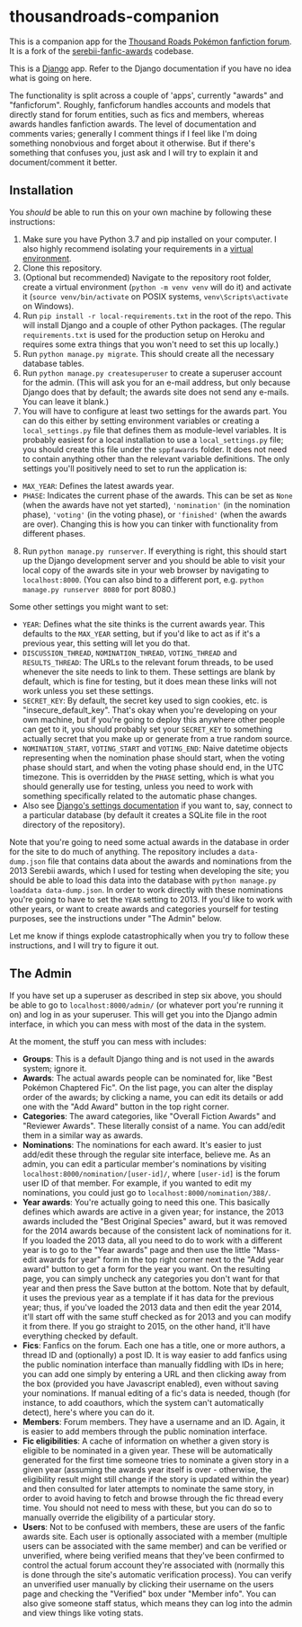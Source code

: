 # thousandroads-companion
This is a companion app for the [Thousand Roads Pokémon fanfiction forum](https://forums.thousandroads.net). It is a fork of the [serebii-fanfic-awards](https://github.com/antialiasis/serebii-fanfic-awards) codebase.

This is a [Django](http://www.djangoproject.com) app. Refer to the Django documentation if you have no idea what is going on here.

The functionality is split across a couple of 'apps', currently "awards" and "fanficforum". Roughly, fanficforum handles accounts and models that directly stand for forum entities, such as fics and members, whereas awards handles fanfiction awards. The level of documentation and comments varies; generally I comment things if I feel like I'm doing something nonobvious and forget about it otherwise. But if there's something that confuses you, just ask and I will try to explain it and document/comment it better.


## Installation

You *should* be able to run this on your own machine by following these instructions:

1. Make sure you have Python 3.7 and pip installed on your computer. I also highly recommend isolating your requirements in a [virtual environment](https://docs.python.org/3/library/venv.html).
2. Clone this repository.
3. (Optional but recommended) Navigate to the repository root folder, create a virtual environment (`python -m venv venv` will do it) and activate it (`source venv/bin/activate` on POSIX systems, `venv\Scripts\activate` on Windows).
4. Run `pip install -r local-requirements.txt` in the root of the repo. This will install Django and a couple of other Python packages. (The regular `requirements.txt` is used for the production setup on Heroku and requires some extra things that you won't need to set this up locally.)
5. Run `python manage.py migrate`. This should create all the necessary database tables.
6. Run `python manage.py createsuperuser` to create a superuser account for the admin. (This will ask you for an e-mail address, but only because Django does that by default; the awards site does not send any e-mails. You can leave it blank.)
7. You will have to configure at least two settings for the awards part. You can do this either by setting environment variables or creating a `local_settings.py` file that defines them as module-level variables. It is probably easiest for a local installation to use a `local_settings.py` file; you should create this file under the `sppfawards` folder. It does not need to contain anything other than the relevant variable definitions. The only settings you'll positively need to set to run the application is:
  - `MAX_YEAR`: Defines the latest awards year.
  - `PHASE`: Indicates the current phase of the awards. This can be set as `None` (when the awards have not yet started), `'nomination'` (in the nomination phase), `'voting'` (in the voting phase), or `'finished'` (when the awards are over). Changing this is how you can tinker with functionality from different phases.
8. Run `python manage.py runserver`. If everything is right, this should start up the Django development server and you should be able to visit your local copy of the awards site in your web browser by navigating to `localhost:8000`. (You can also bind to a different port, e.g. `python manage.py runserver 8080` for port 8080.)

Some other settings you might want to set:
- `YEAR`: Defines what the site thinks is the current awards year. This defaults to the `MAX_YEAR` setting, but if you'd like to act as if it's a previous year, this setting will let you do that.
- `DISCUSSION_THREAD`, `NOMINATION_THREAD`, `VOTING_THREAD` and `RESULTS_THREAD`: The URLs to the relevant forum threads, to be used whenever the site needs to link to them. These settings are blank by default, which is fine for testing, but it does mean these links will not work unless you set these settings.
- `SECRET_KEY`: By default, the secret key used to sign cookies, etc. is "insecure_default_key". That's okay when you're developing on your own machine, but if you're going to deploy this anywhere other people can get to it, you should probably set your `SECRET_KEY` to something actually secret that you make up or generate from a true random source.
- `NOMINATION_START`, `VOTING_START` and `VOTING_END`: Naive datetime objects representing when the nomination phase should start, when the voting phase should start, and when the voting phase should end, in the UTC timezone. This is overridden by the `PHASE` setting, which is what you should generally use for testing, unless you need to work with something specifically related to the automatic phase changes.
- Also see [Django's settings documentation](https://docs.djangoproject.com/en/2.1/ref/settings/) if you want to, say, connect to a particular database (by default it creates a SQLite file in the root directory of the repository).

Note that you're going to need some actual awards in the database in order for the site to do much of anything. The repository includes a `data-dump.json` file that contains data about the awards and nominations from the 2013 Serebii awards, which I used for testing when developing the site; you should be able to load this data into the database with `python manage.py loaddata data-dump.json`. In order to work directly with these nominations you're going to have to set the `YEAR` setting to 2013. If you'd like to work with other years, or want to create awards and categories yourself for testing purposes, see the instructions under "The Admin" below.

Let me know if things explode catastrophically when you try to follow these instructions, and I will try to figure it out.


## The Admin

If you have set up a superuser as described in step six above, you should be able to go to `localhost:8000/admin/` (or whatever port you're running it on) and log in as your superuser. This will get you into the Django admin interface, in which you can mess with most of the data in the system.

At the moment, the stuff you can mess with includes:

- **Groups**: This is a default Django thing and is not used in the awards system; ignore it.
- **Awards**: The actual awards people can be nominated for, like "Best Pokémon Chaptered Fic". On the list page, you can alter the display order of the awards; by clicking a name, you can edit its details or add one with the "Add Award" button in the top right corner.
- **Categories**: The award categories, like "Overall Fiction Awards" and "Reviewer Awards". These literally consist of a name. You can add/edit them in a similar way as awards.
- **Nominations**: The nominations for each award. It's easier to just add/edit these through the regular site interface, believe me. As an admin, you can edit a particular member's nominations by visiting `localhost:8000/nomination/[user-id]/`, where `[user-id]` is the forum user ID of that member. For example, if you wanted to edit my nominations, you could just go to `localhost:8000/nomination/388/`.
- **Year awards**: You're actually going to need this one. This basically defines which awards are active in a given year; for instance, the 2013 awards included the "Best Original Species" award, but it was removed for the 2014 awards because of the consistent lack of nominations for it. If you loaded the 2013 data, all you need to do to work with a different year is to go to the "Year awards" page and then use the little "Mass-edit awards for year" form in the top right corner next to the "Add year award" button to get a form for the year you want. On the resulting page, you can simply uncheck any categories you don't want for that year and then press the Save button at the bottom. Note that by default, it uses the previous year as a template if it has data for the previous year; thus, if you've loaded the 2013 data and then edit the year 2014, it'll start off with the same stuff checked as for 2013 and you can modify it from there. If you go straight to 2015, on the other hand, it'll have everything checked by default.
- **Fics**: Fanfics on the forum. Each one has a title, one or more authors, a thread ID and (optionally) a post ID. It is way easier to add fanfics using the public nomination interface than manually fiddling with IDs in here; you can add one simply by entering a URL and then clicking away from the box (provided you have Javascript enabled), even without saving your nominations. If manual editing of a fic's data is needed, though (for instance, to add coauthors, which the system can't automatically detect), here's where you can do it.
- **Members**: Forum members. They have a username and an ID. Again, it is easier to add members through the public nomination interface.
- **Fic eligibilities**: A cache of information on whether a given story is eligible to be nominated in a given year. These will be automatically generated for the first time someone tries to nominate a given story in a given year (assuming the awards year itself is over - otherwise, the eligibility result might still change if the story is updated within the year) and then consulted for later attempts to nominate the same story, in order to avoid having to fetch and browse through the fic thread every time. You should not need to mess with these, but you can do so to manually override the eligibility of a particular story.
- **Users**: Not to be confused with members, these are users of the fanfic awards site. Each user is optionally associated with a member (multiple users can be associated with the same member) and can be verified or unverified, where being verified means that they've been confirmed to control the actual forum account they're associated with (normally this is done through the site's automatic verification process). You can verify an unverified user manually by clicking their username on the users page and checking the "Verified" box under "Member info". You can also give someone staff status, which means they can log into the admin and view things like voting stats.

